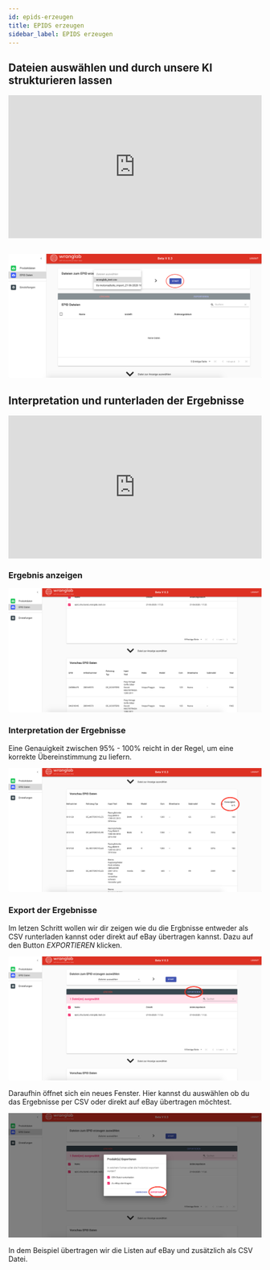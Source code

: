 ```yaml
---
id: epids-erzeugen
title: EPIDS erzeugen
sidebar_label: EPIDS erzeugen
---
```


## Dateien auswählen und durch unsere KI strukturieren lassen

<div style='max-width: 1280px'><div style='position: relative; padding-bottom: 56.25%; height: 0; overflow: hidden;'><iframe width="1280" height="720" src="https://www.youtube.com/embed/799VLDbKbdM" frameborder="0" allow="accelerometer; autoplay; encrypted-media; gyroscope; picture-in-picture" allowfullscreen style="border:none; position: absolute; top: 0; left: 0; right: 0; bottom: 0; height: 100%; max-width: 100%;"></iframe></div></div>

<br>

![generate-epids](assets/generate-epids.png)

## Interpretation und runterladen der Ergebnisse

<div style='max-width: 1280px'><div style='position: relative; padding-bottom: 56.25%; height: 0; overflow: hidden;'><iframe width="1280" height="720" src="https://www.youtube.com/embed/XJFPe-iA4jE" frameborder="0" allow="accelerometer; autoplay; encrypted-media; gyroscope; picture-in-picture" allowfullscreen style="border:none; position: absolute; top: 0; left: 0; right: 0; bottom: 0; height: 100%; max-width: 100%;"></iframe></div></div>

### Ergebnis anzeigen

![generate-epids-result](assets/generate-epids-result.png)

### Interpretation der Ergebnisse

Eine Genauigkeit zwischen 95% - 100% reicht in der Regel, um eine korrekte Übereinstimmung zu liefern.

![interpret-result](assets/interpret-result.png)

### Export der Ergebnisse

Im letzen Schritt wollen wir dir zeigen wie du die Ergbnisse entweder als CSV runterladen kannst oder direkt auf eBay
übertragen kannst. Dazu auf den Button _EXPORTIEREN_ klicken.

![download-file](assets/download-file.png)

Daraufhin öffnet sich ein neues Fenster. Hier kannst du auswählen ob du das Ergebnisse per CSV oder direkt auf eBay
übertragen möchtest.

![download-file-2](assets/download-file-2.png)

In dem Beispiel übertragen wir die Listen auf eBay und zusätzlich als CSV Datei.
